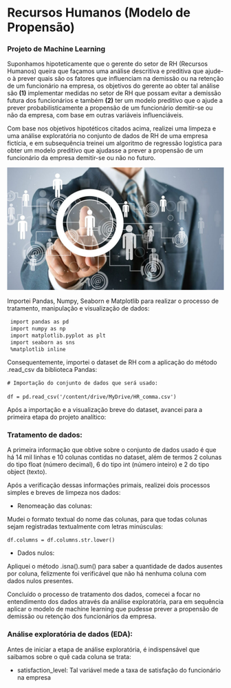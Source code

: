 # Recursos Humanos (Modelo de Propensão)
### Projeto de Machine Learning

 Suponhamos hipoteticamente que o gerente do setor de RH (Recursos Humanos) queira que façamos uma análise descritiva e preditiva que ajude-o à prever quais são os fatores que influenciam na demissão ou na retenção de um funcionário na empresa, os objetivos do gerente ao obter tal análise são **(1)** implementar medidas no setor de RH que possam evitar a demissão futura dos funcionários e também **(2)** ter um modelo preditivo que o ajude a prever probabilisticamente a propensão de um funcionário demitir-se ou não da empresa, com base em outras variáveis influenciáveis.

Com base nos objetivos hipotéticos citados acima, realizei uma limpeza e uma análise exploratória no conjunto de dados de RH de uma empresa fictícia, e em subsequência treinei um algoritmo de regressão logística para obter um modelo preditivo que ajudasse a prever a propensão de um funcionário da empresa demitir-se ou não no futuro.

![](./img/capa.jpg)

Importei Pandas, Numpy, Seaborn e Matplotlib para realizar o processo de tratamento, manipulação e visualização de dados:

```
 import pandas as pd 
 import numpy as np
 import matplotlib.pyplot as plt
 import seaborn as sns
 %matplotlib inline
  ```
Consequentemente, importei o dataset de RH com a aplicação do método .read_csv da biblioteca Pandas:

```
# Importação do conjunto de dados que será usado:

df = pd.read_csv('/content/drive/MyDrive/HR_comma.csv')
```
Após a importação e a visualização breve do dataset, avancei para a primeira etapa do projeto analítico:

### Tratamento de dados:

A primeira informação que obtive sobre o conjunto de dados usado é que há 14 mil linhas e 10 colunas contidas no dataset, além de termos 2 colunas do tipo float (número decimal), 6 do tipo int (número inteiro) e 2 do tipo object (texto).

Após a verificação dessas informações primais, realizei dois processos simples e breves de limpeza nos dados:

* Renomeação das colunas:

Mudei o formato textual do nome das colunas, para que todas colunas sejam registradas textualmente com letras minúsculas:

```
df.columns = df.columns.str.lower()
```

* Dados nulos:

Apliquei o método .isna().sum() para saber a quantidade de dados ausentes por coluna, felizmente foi verificável que não há nenhuma coluna com dados nulos presentes.

Concluído o processo de tratamento dos dados, comecei a focar no entendimento dos dados através da análise exploratória, para em sequência aplicar o modelo de machine learning que pudesse prever a propensão de demissão ou retenção dos funcionários da empresa.

### Análise exploratória de dados (EDA):

Antes de iniciar a etapa de análise exploratória, é indispensável que saibamos sobre o quê cada coluna se trata:

* satisfaction_level: Tal variável mede a taxa de satisfação do funcionário na empresa 
